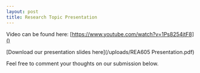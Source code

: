 ```yaml
---
layout: post
title: Research Topic Presentation
---
```


Video can be found here: [https://www.youtube.com/watch?v=1Ps8254jtF8]()

[Download our presentation slides here](/uploads/REA605 Presentation.pdf)

Feel free to comment your thoughts on our submission below.
